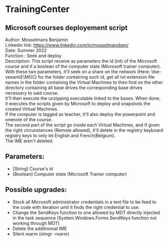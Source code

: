 # TrainingCenter  

## Microsoft courses deployement script  
Author: Mosselmans Benjamin  
Linkedin link: https://www.linkedin.com/in/mosselmansben/  
Date: Summer 2022  
Function : Seek and deploy  
Description: This script receive as parameters the id (int) of the Microsoft course and if a boolean of the computer state (Microsoft trainer computer). With these       two parameters, it'll seek on a share on the network (Here: \\tke-veeam\E\MOC) for the folder containing such id, get all txt extension file names in the folder containing the Virtual Machines to then find on the other directory containing all base drives the corresponding base drives necessary to said course.  
It'll then execute the unzipping executable linked to the bases. When done, it executes the scripts given by Microsoft to deploy and snapshots the created Virtual Machines.  
If the computer is tagged as teacher, it'll also deploy the powerpoint and onenote of the course.  
The second part of the script go inside each Virtual Machines, and if given the right circunstences (Remote allowed), it'll delete in the registry keyboard registry     keys to only let English and French(Belgium).  
The IME aren't deleted.  
## Parameters:  
- [String] Course's id
- [Boolean] Computer state (Microsoft Trainer computer)  
## Possible upgrades:  
- Stock all Microsoft administrator credentials in a text file to be feed to the code with iteration until it finds the right credential to use.
- Change the SendKeys function to one allowed by MDT directly injected in the task sequence (System.Windows.Forms.SendKeys function not working                             through MDT)
- Delete the additionnal IME
- Silent rearm (slmgr -rearm)
